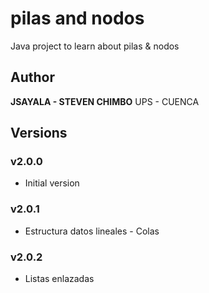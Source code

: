 # pilas and nodos
Java project to learn about pilas & nodos

## Author
**JSAYALA - STEVEN CHIMBO**
UPS - CUENCA

## Versions

### v2.0.0
- Initial version
### v2.0.1
- Estructura datos lineales - Colas
### v2.0.2
- Listas enlazadas